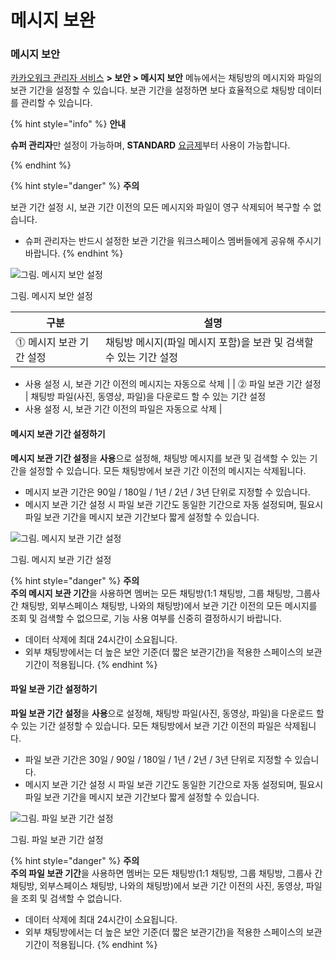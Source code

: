 # 메시지 보완

### 메시지 보안

[카카오워크 관리자 서비스](https://admin.kakaowork.com/) **> 보안 > 메시지 보안** 메뉴에서는 채팅방의 메시지와 파일의 보관 기간을 설정할 수 있습니다. 보관 기간을 설정하면 보다 효율적으로 채팅방 데이터를 관리할 수 있습니다.

{% hint style="info" %}
**안내**<br>

**슈퍼 관리자**만 설정이 가능하며, **STANDARD** [요금제](https://www.kakaowork.com/pricing)부터 사용이 가능합니다.

{% endhint %}

{% hint style="danger" %}
**주의**<br>

보관 기간 설정 시, 보관 기간 이전의 모든 메시지와 파일이 영구 삭제되어 복구할 수 없습니다.

* 슈퍼 관리자는 반드시 설정한 보관 기간을 워크스페이스 멤버들에게 공유해 주시기 바랍니다. {% endhint %}

![그림. 메시지 보안 설정](https://s3-us-west-2.amazonaws.com/secure.notion-static.com/596eb064-5cf7-4e7e-8f6b-7e4d873ffdf1/%E1%84%86%E1%85%A6%E1%84%89%E1%85%B5%E1%84%8C%E1%85%B5\_%E1%84%87%E1%85%A9%E1%84%8B%E1%85%A1%E1%86%AB\_%E1%84%89%E1%85%A5%E1%86%AF%E1%84%8C%E1%85%A5%E1%86%BC.png)

그림. 메시지 보안 설정

| 구분             | 설명                                      |
| -------------- | --------------------------------------- |
| ⓵ 메시지 보관 기간 설정 | 채팅방 메시지(파일 메시지 포함)을 보관 및 검색할 수 있는 기간 설정 |

* 사용 설정 시, 보관 기간 이전의 메시지는 자동으로 삭제 | | ⓶ 파일 보관 기간 설정 | 채팅방 파일(사진, 동영상, 파일)을 다운로드 할 수 있는 기간 설정
* 사용 설정 시, 보관 기간 이전의 파일은 자동으로 삭제 |

#### 메시지 보관 기간 설정하기

**메시지 보관 기간 설정**을 **사용**으로 설정해, 채팅방 메시지를 보관 및 검색할 수 있는 기간을 설정할 수 있습니다. 모든 채팅방에서 보관 기간 이전의 메시지는 삭제됩니다.

* 메시지 보관 기간은 90일 / 180일 / 1년 / 2년 / 3년 단위로 지정할 수 있습니다.
* 메시지 보관 기간 설정 시 파일 보관 기간도 동일한 기간으로 자동 설정되며, 필요시 파일 보관 기간을 메시지 보관 기간보다 짧게 설정할 수 있습니다.

![그림. 메시지 보관 기간 설정](https://s3-us-west-2.amazonaws.com/secure.notion-static.com/b9711d3d-43b2-463b-8eb2-194ce11ba583/%E1%84%86%E1%85%A6%E1%84%89%E1%85%B5%E1%84%8C%E1%85%B5\_%E1%84%87%E1%85%A9%E1%84%80%E1%85%AA%E1%86%AB\_%E1%84%80%E1%85%B5%E1%84%80%E1%85%A1%E1%86%AB\_%E1%84%89%E1%85%A5%E1%86%AF%E1%84%8C%E1%85%A5%E1%86%BC.png)

그림. 메시지 보관 기간 설정

{% hint style="danger" %}
**주의**<br>**주의 메시지 보관 기간**을 사용하면 멤버는 모든 채팅방(1:1 채팅방, 그룹 채팅방, 그룹사 간 채팅방, 외부스페이스 채팅방, 나와의 채팅방)에서 보관 기간 이전의 모든 메시지를 조회 및 검색할 수 없으므로, 기능 사용 여부를 신중히 결정하시기 바랍니다.

* 데이터 삭제에 최대 24시간이 소요됩니다.
* 외부 채팅방에서는 더 높은 보안 기준(더 짧은 보관기간)을 적용한 스페이스의 보관 기간이 적용됩니다. {% endhint %}

#### 파일 보관 기간 설정하기

**파일 보관 기간 설정**을 **사용**으로 설정해, 채팅방 파일(사진, 동영상, 파일)을 다운로드 할 수 있는 기간 설정할 수 있습니다. 모든 채팅방에서 보관 기간 이전의 파일은 삭제됩니다.

* 파일 보관 기간은 30일 / 90일 / 180일 / 1년 / 2년 / 3년 단위로 지정할 수 있습니다.
* 메시지 보관 기간 설정 시 파일 보관 기간도 동일한 기간으로 자동 설정되며, 필요시 파일 보관 기간을 메시지 보관 기간보다 짧게 설정할 수 있습니다.

![그림. 파일 보관 기간 설정](https://s3-us-west-2.amazonaws.com/secure.notion-static.com/9057e997-13db-4fb8-b614-a511a03b0618/%E1%84%91%E1%85%A1%E1%84%8B%E1%85%B5%E1%86%AF\_%E1%84%87%E1%85%A9%E1%84%80%E1%85%AA%E1%86%AB\_%E1%84%80%E1%85%B5%E1%84%80%E1%85%A1%E1%86%AB\_%E1%84%89%E1%85%A5%E1%86%AF%E1%84%8C%E1%85%A5%E1%86%BC.png)

그림. 파일 보관 기간 설정

{% hint style="danger" %}
**주의**<br>**주의 파일 보관 기간**을 사용하면 멤버는 모든 채팅방(1:1 채팅방, 그룹 채팅방, 그룹사 간 채팅방, 외부스페이스 채팅방, 나와의 채팅방)에서 보관 기간 이전의 사진, 동영상, 파일을 조회 및 검색할 수 없습니다.

* 데이터 삭제에 최대 24시간이 소요됩니다.
* 외부 채팅방에서는 더 높은 보안 기준(더 짧은 보관기간)을 적용한 스페이스의 보관 기간이 적용됩니다. {% endhint %}
